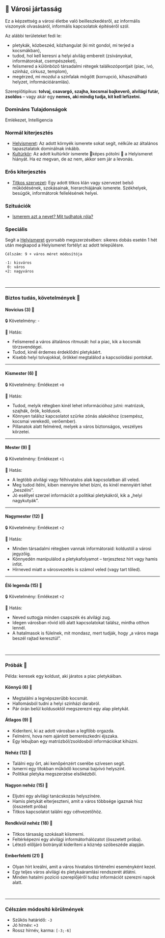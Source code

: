 ## 🔵 Városi jártasság

Ez a képzettség a városi életbe való beilleszkedésről, az informális viszonyok olvasásáról, informális kapcsolatok építéséről szól.

Az alábbi területeket fedi le:
- pletykák, közbeszéd, közhangulat (ki mit gondol, mi terjed a kocsmákban),
- tudod, hol kell keresni a helyi alvilág embereit (zsiványokat, informátorokat, csempészeket),
- felismered a különböző társadalmi rétegek találkozópontjait (piac, ivó, színház, cirkusz, templom),
- megérzed, mi mozdul a színfalak mögött (korrupció, kihasználható helyzet, információáramlás).

Szereplőtipikus: **tolvaj, csavargó, szajha, kocsmai bajkeverő, alvilági futár, zsoldos** – vagy akár egy **nemes, aki mindig tudja, kit kell lefizetni.**

### Domináns Tulajdonságok

Emlékezet, Intelligencia

### Normál kiterjesztés

- [Helyismeret](../fortelyok.kiemelt/helyismeret.md): Az adott környék ismerete sokat segít, nélküle az általános tapasztalatok dominálnak inkább.
- [Kultúrkör](../fortelyok.kiemelt/kulturkor.md): Az adott kultúrkör ismerete 🔆képes pótolni 🔆 a Helyismeret hiányát. Ha ez megvan, de az nem, akkor sem jár a levonás.

### Erős kiterjesztés

- [Titkos szervezet](../fortelyok.szabad/titkos_szervezet.md): Egy adott titkos klán vagy szervezet belső működésének, szokásainak, hierarchiájának ismerete. Székhelyek, besúgók, informátorok fellelésének helyei.

### Szituációk

- [Ismerem azt a nevet? Mit tudhatok róla?](../szituaciok/ismerem_mit_tudhatok_rola.md)

### Speciális

Segít a [Helyismeret](../fortelyok.kiemelt/helyismeret.md) gyorsabb megszerzésében: sikeres dobás esetén 1 hét után megkapod a Helyismeret fortélyt az adott településre.

```
Célszám: 9 + város méret módosítója

-1: kisváros
 0: város
+2: nagyváros
```

<br />

---
### Biztos tudás, követelmények 📖

#### Novícius (3) 📖

🔒 Követelmény: -

🌟 Hatás:
- Felismered a város általános ritmusát: hol a piac, kik a kocsmák törzsvendégei.
- Tudod, kinél érdemes érdeklődni pletykáért.
- Kisebb helyi tolvajokkal, őrökkel megtalálod a kapcsolódási pontokat.

---
#### Kismester (6) 📖

🔒 Követelmény: Emlékezet `+0`

🌟 Hatás:
- Tudod, melyik rétegben kinél lehet információhoz jutni: matrózok, szajhák, őrök, koldusok.
- Könnyen találsz kapcsolatot szürke zónás alakokhoz (csempész, kocsmai verekedő, verőember).
- Pillanatok alatt felméred, melyek a város biztonságos, veszélyes körzetei.

---
#### Mester (9) 📖

🔒 Követelmény: Emlékezet `+1`

🌟 Hatás:
- A legtöbb alvilági vagy félhivatalos alak kapcsolatban áll veled.
- Meg tudod ítélni, kiben mennyire lehet bízni, és kinél mennyiért lehet „beszélni”.
- Jó eséllyel szerzel információt a politikai pletykákról, kik a „helyi nagykutyák”.

---
#### Nagymester (12) 📖

🔒 Követelmény: Emlékezet `+2`

🌟 Hatás:
- Minden társadalmi rétegben vannak informátoraid: koldustól a városi jegyzőig.
- Könnyedén manipulálod a pletykafolyamot – terjesztesz hírt vagy hamis infót.
- Hírneved miatt a városvezetés is számol veled (vagy tart tőled).

---
#### Élő legenda (15) 📖

🔒 Követelmény: Emlékezet `+2`

🌟 Hatás:

- Neved suttogja minden csapszék és alvilági zug.
- Idegen városban rövid idő alatt kapcsolatokat találsz, mintha otthon lennél.
- A hatalmasok is fülelnek, mit mondasz, mert tudják, hogy „a város maga beszél rajtad keresztül”.

<br />

---
### Próbák 🎲

Példa: keresek egy koldust, aki járatos a piac pletykáiban.

#### Könnyű (6) 🎲 

- Megtalálni a legnépszerűbb kocsmát.
- Hallomásból tudni a helyi színházi darabról.
- Pár órán belül koldusoktól megszerezni egy alap pletykát.

#### Átlagos (9) 🎲 

- Kideríteni, ki az adott városban a legfőbb orgazda.
- Felmérni, hova nem ajánlott bemerészkedni éjszaka.
- Egy lebujban egy matrózból/zsoldosból információkat kihúzni.

#### Nehéz (12) 🎲 

- Találni egy őrt, aki kenőpénzért cserébe szívesen segít.
- Ismerni egy titokban működő kocsmai bajvívó helyszínt.
- Politikai pletyka megszerzése elsőkézből.

#### Nagyon nehéz (15) 🎲 

- Eljutni egy alvilági tanácskozás helyszínére.
- Hamis pletykát elterjeszteni, amit a város többsége igaznak hisz (összetett próba)
- Titkos kapcsolatot találni egy céhvezetőhöz.

#### Rendkívül nehéz (18) 🎲 

- Titkos társaság szokásait kiismerni.
- Feltérképezni egy alvilági informátorhálózatot (összetett próba).
- Létező előljáró botrányát kideríteni a köznép szóbeszéde alapján.

#### Emberfeletti (21) 🎲 

- Olyan hírt kreálni, amit a város hivatalos történelmi eseményként kezel.
- Egy teljes város alvilági és pletykaáramlási rendszerét átlátni.
- Minden hatalmi pozíció szereplőjéről tudsz információt szerezni napok alatt.

<br />

---
### Célszám módosító körülmények

- Szűkös határidő: `-3`
- Jó hírnév: `+3`
- Rossz hírnév, karma: `[-3;-6]`
